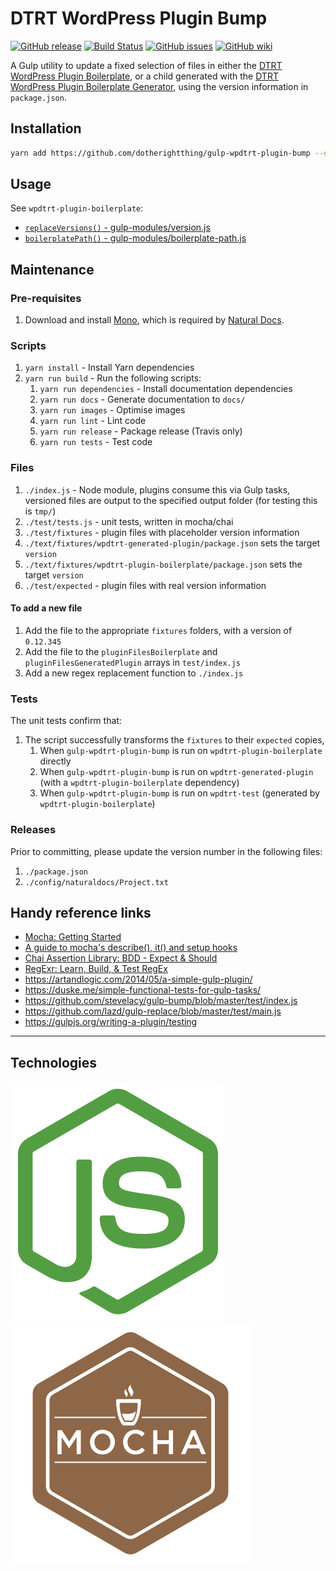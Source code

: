 # DTRT WordPress Plugin Bump

[![GitHub release](https://img.shields.io/github/release/dotherightthing/gulp-wpdtrt-plugin-bump.svg?branch=master)](https://github.com/dotherightthing/gulp-wpdtrt-plugin-bump/releases) [![Build Status](https://travis-ci.org/dotherightthing/gulp-wpdtrt-plugin-bump.svg?branch=master)](https://travis-ci.org/dotherightthing/gulp-wpdtrt-plugin-bump) [![GitHub issues](https://img.shields.io/github/issues/dotherightthing/gulp-wpdtrt-plugin-bump.svg)](https://github.com/dotherightthing/gulp-wpdtrt-plugin-bump/issues) [![GitHub wiki](https://img.shields.io/badge/documentation-wiki-lightgrey.svg)](https://github.com/dotherightthing/wpdtrt-plugin-boilerplate/wiki)

A Gulp utility to update a fixed selection of files in either the [DTRT WordPress Plugin Boilerplate](https://github.com/dotherightthing/wpdtrt-plugin-boilerplate/), or a child generated with the [DTRT WordPress Plugin Boilerplate Generator](https://github.com/dotherightthing/generator-wp-plugin-boilerplate), using the version information in `package.json`.

## Installation

```sh
yarn add https://github.com/dotherightthing/gulp-wpdtrt-plugin-bump --dev
```

## Usage

See `wpdtrt-plugin-boilerplate`:

* [`replaceVersions()` - gulp-modules/version.js](https://github.com/dotherightthing/wpdtrt-plugin-boilerplate/blob/9e46fda31099d5aa5d8d169a8a4e33471c18959c/gulp-modules/version.js#L47-L69)
* [`boilerplatePath()` - gulp-modules/boilerplate-path.js](https://github.com/dotherightthing/wpdtrt-plugin-boilerplate/blob/master/gulp-modules/boilerplate-path.js)

## Maintenance

### Pre-requisites

1. Download and install [Mono](https://www.mono-project.com/download/stable/), which is required by [Natural Docs](https://www.naturaldocs.org/).

### Scripts

1. `yarn install` - Install Yarn dependencies
1. `yarn run build` - Run the following scripts:
   1. `yarn run dependencies` - Install documentation dependencies
   1. `yarn run docs` - Generate documentation to `docs/`
   1. `yarn run images` - Optimise images
   1. `yarn run lint` - Lint code
   1. `yarn run release` - Package release (Travis only)
   1. `yarn run tests` - Test code

### Files

1. `./index.js` - Node module, plugins consume this via Gulp tasks, versioned files are output to the specified output folder (for testing this is `tmp/`)
1. `./test/tests.js` - unit tests, written in mocha/chai
1. `./test/fixtures` - plugin files with placeholder version information
1. `./text/fixtures/wpdtrt-generated-plugin/package.json` sets the target `version`
1. `./text/fixtures/wpdtrt-plugin-boilerplate/package.json` sets the target `version`
1. `./test/expected` - plugin files with real version information

#### To add a new file

1. Add the file to the appropriate `fixtures` folders, with a version of `0.12.345`
1. Add the file to the `pluginFilesBoilerplate` and `pluginFilesGeneratedPlugin` arrays in `test/index.js`
1. Add a new regex replacement function to `./index.js`

### Tests

The unit tests confirm that:

1. The script successfully transforms the `fixtures` to their `expected` copies,
   1. When `gulp-wpdtrt-plugin-bump` is run on `wpdtrt-plugin-boilerplate` directly
   1. When `gulp-wpdtrt-plugin-bump` is run on `wpdtrt-generated-plugin` (with a `wpdtrt-plugin-boilerplate` dependency)
   1. When `gulp-wpdtrt-plugin-bump` is run on `wpdtrt-test` (generated by `wpdtrt-plugin-boilerplate`)

### Releases

Prior to committing, please update the version number in the following files:

1. `./package.json`
1. `./config/naturaldocs/Project.txt`

## Handy reference links

* [Mocha: Getting Started](https://mochajs.org/#getting-started)
* [A guide to mocha's describe(), it() and setup hooks](https://samwize.com/2014/02/08/a-guide-to-mochas-describe-it-and-setup-hooks/)
* [Chai Assertion Library: BDD - Expect & Should](https://www.chaijs.com/api/bdd/)
* [RegExr: Learn, Build, & Test RegEx](https://regexr.com)
* <https://artandlogic.com/2014/05/a-simple-gulp-plugin/>
* <https://duske.me/simple-functional-tests-for-gulp-tasks/>
* <https://github.com/stevelacy/gulp-bump/blob/master/test/index.js>
* <https://github.com/lazd/gulp-replace/blob/master/test/main.js>
* <https://gulpjs.org/writing-a-plugin/testing>

---

## Technologies

[![node.js](readme-styles/icons/optimised/nodejs.svg)](https://nodejs.org/)
[![Mocha](readme-styles/icons/optimised/mocha.svg)](https://mochajs.org/)
